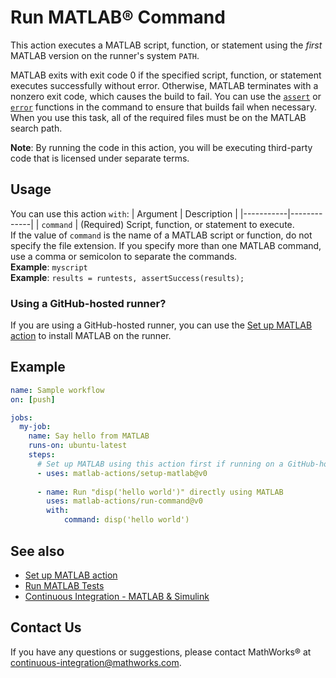 # Run MATLAB® Command

This action executes a MATLAB script, function, or statement using the _first_
MATLAB version on the runner's system `PATH`.

MATLAB exits with exit code 0 if the specified script, function, or statement
executes successfully without error. Otherwise, MATLAB terminates with a nonzero
exit code, which causes the build to fail. You can use the
[`assert`](https://www.mathworks.com/help/matlab/ref/assert.html) or
[`error`](https://www.mathworks.com/help/matlab/ref/assert.html) functions in
the command to ensure that builds fail when necessary. When you use this task,
all of the required files must be on the MATLAB search path.

**Note**: By running the code in this action, you will be executing third-party
code that is licensed under separate terms.

## Usage

You can use this action `with`:
| Argument  | Description |
|-----------|-------------|
| `command` | (Required) Script, function, or statement to execute. <br/> If the value of `command` is the name of a MATLAB script or function, do not specify the file extension. If you specify more than one MATLAB command, use a comma or semicolon to separate the commands. <br/> **Example**: `myscript` <br/> **Example**: `results = runtests, assertSuccess(results);`

### Using a GitHub-hosted runner?
If you are using a GitHub-hosted runner, you can use the [Set up MATLAB action](https://github.com/matlab-actions/setup-matlab/) to install MATLAB on the runner.

## Example

```yaml
name: Sample workflow
on: [push]

jobs:
  my-job:
    name: Say hello from MATLAB
    runs-on: ubuntu-latest
    steps:
      # Set up MATLAB using this action first if running on a GitHub-hosted runner!
      - uses: matlab-actions/setup-matlab@v0
      
      - name: Run "disp('hello world')" directly using MATLAB
        uses: matlab-actions/run-command@v0
        with:
            command: disp('hello world')
```

## See also
- [Set up MATLAB action](https://github.com/matlab-actions/setup-matlab/)
- [Run MATLAB Tests](https://github.com/matlab-actions/run-tests/)
- [Continuous Integration - MATLAB & Simulink](https://www.mathworks.com/solutions/continuous-integration.html)

## Contact Us
If you have any questions or suggestions, please contact MathWorks® at continuous-integration@mathworks.com.
